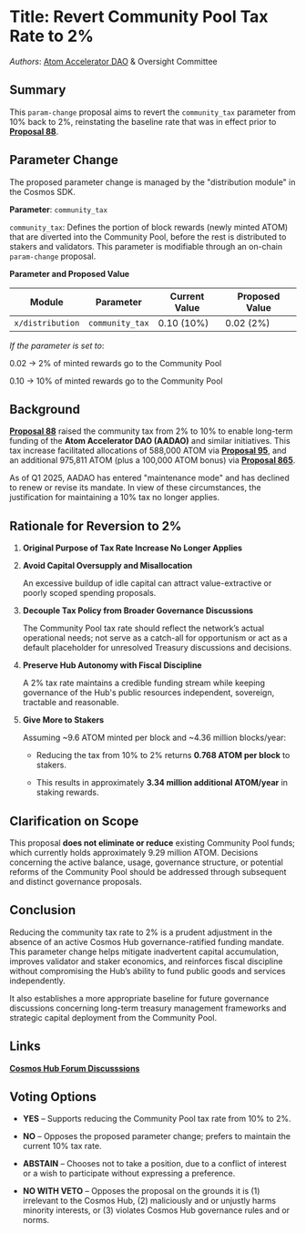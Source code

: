 # Title: Revert Community Pool Tax Rate to 2%

*Authors*: [Atom Accelerator DAO](https://www.atomaccelerator.com/) & Oversight Committee

## Summary  

This `param-change` proposal aims to revert the `community_tax` parameter from 10% back to 2%, reinstating the baseline rate that was in effect prior to [**Proposal 88**](https://www.mintscan.io/cosmos/proposals/88/).


## Parameter Change

The proposed parameter change is managed by the "distribution module" in the Cosmos SDK.

**Parameter**: `community_tax`

`community_tax`: Defines the portion of block rewards (newly minted ATOM) that are diverted into the Community Pool, before the rest is distributed to stakers and validators. This parameter is modifiable through an on-chain `param-change` proposal.

**Parameter and Proposed Value**

| Module         | Parameter      | Current Value | Proposed Value |
|----------------|----------------|----------------|----------------|
| `x/distribution` | `community_tax` | 0.10 (10%)     | 0.02 (2%)      |


*If the parameter is set to*:

0.02 → 2% of minted rewards go to the Community Pool

0.10 → 10% of minted rewards go to the Community Pool


## Background  

[**Proposal 88**](https://www.mintscan.io/cosmos/proposals/88/) raised the community tax from 2% to 10% to enable long-term funding of the **Atom Accelerator DAO (AADAO)** and similar initiatives. This tax increase facilitated allocations of 588,000 ATOM via [**Proposal 95**](https://www.mintscan.io/cosmos/proposals/95/), and an additional 975,811 ATOM (plus a 100,000 ATOM bonus) via [**Proposal 865**](https://www.mintscan.io/cosmos/proposals/865/).


As of Q1 2025, AADAO has entered "maintenance mode" and has declined to renew or revise its mandate. In view of these circumstances, the justification for maintaining a 10% tax no longer applies.


## Rationale for Reversion to 2%


1. **Original Purpose of Tax Rate Increase No Longer Applies**  


2. **Avoid Capital Oversupply and Misallocation**  

   An excessive buildup of idle capital can attract value-extractive or poorly scoped spending proposals. 


3. **Decouple Tax Policy from Broader Governance Discussions**  

   The Community Pool tax rate should reflect the network’s actual operational needs; not serve as a catch-all for opportunism or act as a default placeholder for unresolved Treasury discussions and decisions.


4. **Preserve Hub Autonomy with Fiscal Discipline**  

   A 2% tax rate maintains a credible funding stream while keeping governance of the Hub's public resources independent, sovereign, tractable and reasonable.


5. **Give More to Stakers**  

   Assuming ~9.6 ATOM minted per block and ~4.36 million blocks/year:

   - Reducing the tax from 10% to 2% returns **0.768 ATOM per block** to stakers.

   - This results in approximately **3.34 million additional ATOM/year** in staking rewards.


## **Clarification on Scope**  

This proposal **does not eliminate or reduce** existing Community Pool funds; which currently holds approximately 9.29 million ATOM. Decisions concerning the active balance, usage, governance structure, or potential reforms of the Community Pool should be addressed through subsequent and distinct governance proposals.


## **Conclusion**  

Reducing the community tax rate to 2% is a prudent adjustment in the absence of an active Cosmos Hub governance-ratified funding mandate. This parameter change helps mitigate inadvertent capital accumulation, improves validator and staker economics, and reinforces fiscal discipline without compromising the Hub’s ability to fund public goods and services independently.

It also establishes a more appropriate baseline for future governance discussions concerning long-term treasury management frameworks and strategic capital deployment from the Community Pool.


## Links

[**Cosmos Hub Forum Discusssions**](https://forum.cosmos.network/t/proposal-draft-reverse-proposal-88-revert-community-pool-tax-rate-to-2/15397)


## **Voting Options**


- **YES** – Supports reducing the Community Pool tax rate from 10% to 2%.
  
- **NO** – Opposes the proposed parameter change; prefers to maintain the current 10% tax rate.

- **ABSTAIN** – Chooses not to take a position, due to a conflict of interest or a wish to participate without expressing a preference.

- **NO WITH VETO** – Opposes the proposal on the grounds it is (1) irrelevant to the Cosmos Hub, (2) maliciously and or unjustly harms minority interests, or (3) violates Cosmos Hub governance rules and or norms.


